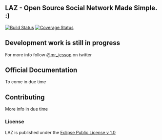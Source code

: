 ## LAZ - Open Source Social Network Made Simple. :)
[![Build Status](https://travis-ci.org/Core-Tech-Labs/LAZ.svg?branch=master)](https://travis-ci.org/Core-Tech-Labs/LAZ)
[![Coverage Status](https://coveralls.io/repos/Core-Tech-Labs/LAZ/badge.svg?branch=master&service=github)](https://coveralls.io/github/Core-Tech-Labs/LAZ?branch=master)

## Development work is still in progress

For more info follow [@mr_jessop](http://twitter.com/mr_jessop) on twitter


## Official Documentation

To come in due time

## Contributing

More info in due time


### License

LAZ is published under the [Eclipse Public License v 1.0](http://opensource.org/licenses/EPL-1.0)
